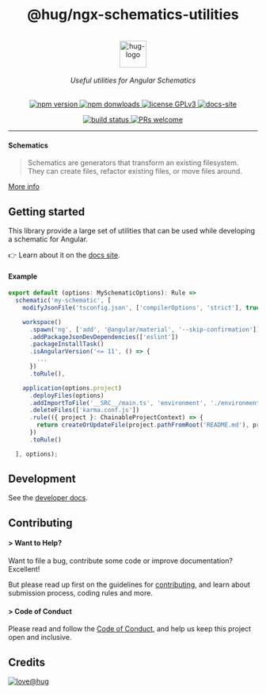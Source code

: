 <h1 align="center">
    @hug/ngx-schematics-utilities
</h1>

<p align="center">
    <br/>
    <a href="https://www.hug.ch/">
        <img src="https://www.hug.ch//themes/custom/interhug/dist/img/logos/logo-hug.svg" alt="hug-logo" height="54px" />
    </a>
    <br/><br/>
    <i>Useful utilities for Angular Schematics</i>
    <br/><br/>
</p>

<p align="center">
    <a href="https://www.npmjs.com/package/@hug/ngx-schematics-utilities">
        <img src="https://img.shields.io/npm/v/@hug/ngx-schematics-utilities.svg?color=blue&logo=npm" alt="npm version" />
    </a>
    <a href="https://npmcharts.com/compare/@hug/ngx-schematics-utilities?minimal=true">
        <img src="https://img.shields.io/npm/dw/@hug/ngx-schematics-utilities.svg?color=blue&logo=npm" alt="npm donwloads" />
    </a>
    <a href="https://github.com/DSI-HUG/ngx-schematics-utilities/blob/main/LICENSE">
        <img src="https://img.shields.io/badge/license-GPLv3-ff69b4.svg" alt="license GPLv3" />
    </a>
    <a href="https://DSI-HUG.github.io/ngx-schematics-utilities">
        <img src="https://img.shields.io/badge/docs-site-blue" alt="docs-site" />
    </a>
</p>

<p align="center">
    <a href="https://github.com/DSI-HUG/ngx-schematics-utilities/actions/workflows/ci_tests.yml">
        <img src="https://github.com/DSI-HUG/ngx-schematics-utilities/actions/workflows/ci_tests.yml/badge.svg" alt="build status" />
    </a>
    <a href="https://github.com/DSI-HUG/ngx-schematics-utilities/blob/main/CONTRIBUTING.md#-submitting-a-pull-request-pr">
        <img src="https://img.shields.io/badge/PRs-welcome-brightgreen.svg" alt="PRs welcome" />
    </a>
</p>

<hr/>

#### Schematics

> Schematics are generators that transform an existing filesystem.<br />
> They can create files, refactor existing files, or move files around.

[More info][schematics]


## Getting started

This library provide a large set of utilities that can be used while developing a schematic for Angular.

👉 Learn about it on the [docs site][docs-site].

#### Example

```ts
export default (options: MySchematicOptions): Rule =>
  schematic('my-schematic', [
    modifyJsonFile('tsconfig.json', ['compilerOptions', 'strict'], true),

    workspace()
      .spawn('ng', ['add', '@angular/material', '--skip-confirmation'])
      .addPackageJsonDevDependencies(['eslint'])
      .packageInstallTask()
      .isAngularVersion('<= 11', () => {
        ...
      })
      .toRule(),

    application(options.project)
      .deployFiles(options)
      .addImportToFile('__SRC__/main.ts', 'environment', './environments/environment')
      .deleteFiles(['karma.conf.js'])
      .rule(({ project }: ChainableProjectContext) => {
        return createOrUpdateFile(project.pathFromRoot('README.md'), project.name);
      })
      .toRule()

  ], options);
```


## Development

See the [developer docs][developer].


## Contributing

#### > Want to Help?

Want to file a bug, contribute some code or improve documentation? Excellent!

But please read up first on the guidelines for [contributing][contributing], and learn about submission process, coding rules and more.

#### > Code of Conduct

Please read and follow the [Code of Conduct][codeofconduct], and help us keep this project open and inclusive.


## Credits

[![love@hug](https://img.shields.io/badge/@hug-%E2%9D%A4%EF%B8%8Flove-magenta)][dsi-hug]




[developer]: https://github.com/DSI-HUG/ngx-schematics-utilities/blob/main/DEVELOPER.md
[contributing]: https://github.com/DSI-HUG/ngx-schematics-utilities/blob/main/CONTRIBUTING.md
[codeofconduct]: https://github.com/DSI-HUG/ngx-schematics-utilities/blob/main/CODE_OF_CONDUCT.md
[dsi-hug]: https://github.com/DSI-HUG
[schematics]: https://angular.io/guide/schematics
[docs-site]: https://DSI-HUG.github.io/ngx-schematics-utilities
